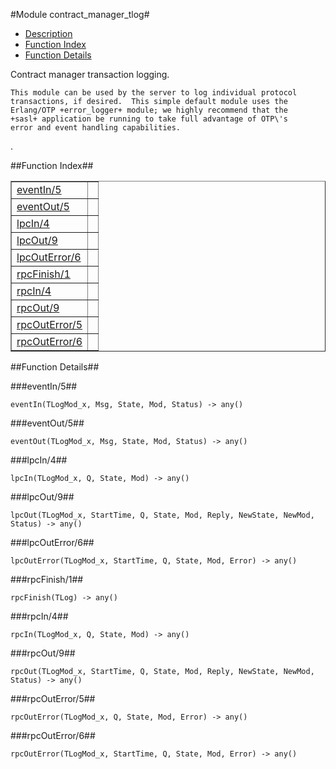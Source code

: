 

#Module contract_manager_tlog#
* [Description](#description)
* [Function Index](#index)
* [Function Details](#functions)


<p>Contract manager transaction logging.</p>


<pre><code>This module can be used by the server to log individual protocol
transactions, if desired.  This simple default module uses the
Erlang/OTP +error_logger+ module; we highly recommend that the
+sasl+ application be running to take full advantage of OTP\'s
error and event handling capabilities.</code></pre>
.

<a name="index"></a>

##Function Index##


<table width="100%" border="1" cellspacing="0" cellpadding="2" summary="function index"><tr><td valign="top"><a href="#eventIn-5">eventIn/5</a></td><td></td></tr><tr><td valign="top"><a href="#eventOut-5">eventOut/5</a></td><td></td></tr><tr><td valign="top"><a href="#lpcIn-4">lpcIn/4</a></td><td></td></tr><tr><td valign="top"><a href="#lpcOut-9">lpcOut/9</a></td><td></td></tr><tr><td valign="top"><a href="#lpcOutError-6">lpcOutError/6</a></td><td></td></tr><tr><td valign="top"><a href="#rpcFinish-1">rpcFinish/1</a></td><td></td></tr><tr><td valign="top"><a href="#rpcIn-4">rpcIn/4</a></td><td></td></tr><tr><td valign="top"><a href="#rpcOut-9">rpcOut/9</a></td><td></td></tr><tr><td valign="top"><a href="#rpcOutError-5">rpcOutError/5</a></td><td></td></tr><tr><td valign="top"><a href="#rpcOutError-6">rpcOutError/6</a></td><td></td></tr></table>


<a name="functions"></a>

##Function Details##

<a name="eventIn-5"></a>

###eventIn/5##


`eventIn(TLogMod_x, Msg, State, Mod, Status) -> any()`

<a name="eventOut-5"></a>

###eventOut/5##


`eventOut(TLogMod_x, Msg, State, Mod, Status) -> any()`

<a name="lpcIn-4"></a>

###lpcIn/4##


`lpcIn(TLogMod_x, Q, State, Mod) -> any()`

<a name="lpcOut-9"></a>

###lpcOut/9##


`lpcOut(TLogMod_x, StartTime, Q, State, Mod, Reply, NewState, NewMod, Status) -> any()`

<a name="lpcOutError-6"></a>

###lpcOutError/6##


`lpcOutError(TLogMod_x, StartTime, Q, State, Mod, Error) -> any()`

<a name="rpcFinish-1"></a>

###rpcFinish/1##


`rpcFinish(TLog) -> any()`

<a name="rpcIn-4"></a>

###rpcIn/4##


`rpcIn(TLogMod_x, Q, State, Mod) -> any()`

<a name="rpcOut-9"></a>

###rpcOut/9##


`rpcOut(TLogMod_x, StartTime, Q, State, Mod, Reply, NewState, NewMod, Status) -> any()`

<a name="rpcOutError-5"></a>

###rpcOutError/5##


`rpcOutError(TLogMod_x, Q, State, Mod, Error) -> any()`

<a name="rpcOutError-6"></a>

###rpcOutError/6##


`rpcOutError(TLogMod_x, StartTime, Q, State, Mod, Error) -> any()`

